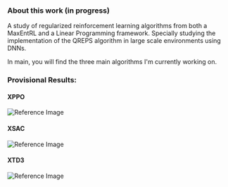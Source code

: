 ### About this work (in progress)
A study of regularized reinforcement learning algorithms from both a MaxEntRL and a Linear Programming framework. Specially studying the implementation of the QREPS algorithm in large scale environments using DNNs.

In main, you will find the three main algorithms I'm currently working on.

### Provisional Results:

#### XPPO
![Reference Image](../../dev/assets/img/xppo.png)

#### XSAC
![Reference Image](../../dev/assets/img/exact_xsac.png)

#### XTD3
![Reference Image](../../dev/assets/img/exact_xtd3.png)

